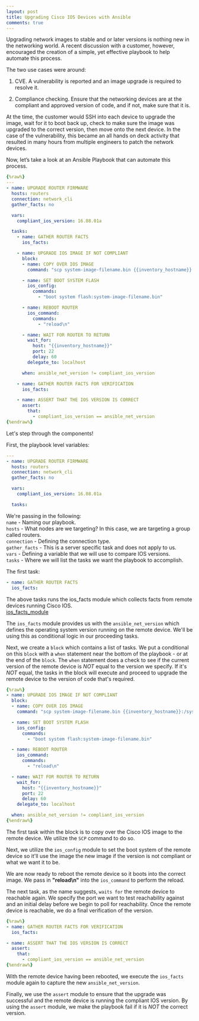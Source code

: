 ```yaml
---
layout: post
title: Upgrading Cisco IOS Devices with Ansible
comments: true
---
```


Upgrading network images to stable and or later versions is nothing new in the networking world.  A recent discussion with a customer, however, encouraged the creation of a simple, yet effective playbook to help automate this process.

The two use cases were around:  
1. CVE.  A vulnerability is reported and an image upgrade is required to resolve it.

2. Compliance checking.  Ensure that the networking devices are at the compliant and approved version of code, and if not, make sure that it is.

At the time, the customer would SSH into each device to upgrade the image, wait for it to boot back up, check to make sure the image was upgraded to the correct version, then move onto the next device.  In the case of the vulnerability, this became an all hands on deck activity that resulted in many hours from multiple engineers to patch the network devices.

Now, let’s take a look at an Ansible Playbook that can automate this process.
```yaml
{%raw%}
---
- name: UPGRADE ROUTER FIRMWARE
  hosts: routers
  connection: network_cli
  gather_facts: no

  vars:
    compliant_ios_version: 16.08.01a

  tasks:
    - name: GATHER ROUTER FACTS
      ios_facts:

    - name: UPGRADE IOS IMAGE IF NOT COMPLIANT
      block:
      - name: COPY OVER IOS IMAGE
        command: "scp system-image-filename.bin {{inventory_hostname}}:/system-image-filename.bin"

      - name: SET BOOT SYSTEM FLASH
        ios_config:
          commands:
            - "boot system flash:system-image-filename.bin"

      - name: REBOOT ROUTER
        ios_command:
          commands:
            - "reload\n"

      - name: WAIT FOR ROUTER TO RETURN
        wait_for:
          host: "{{inventory_hostname}}"
          port: 22
          delay: 60
        delegate_to: localhost

      when: ansible_net_version != compliant_ios_version

    - name: GATHER ROUTER FACTS FOR VERIFICATION
      ios_facts:

    - name: ASSERT THAT THE IOS VERSION IS CORRECT
      assert:
        that:
          - compliant_ios_version == ansible_net_version
{%endraw%}
```
Let's step through the components!  

First, the playbook level variables:  
```yaml
---
- name: UPGRADE ROUTER FIRMWARE
  hosts: routers
  connection: network_cli
  gather_facts: no

  vars:
    compliant_ios_version: 16.08.01a

  tasks:
```
We're passing in the following:  
`name` - Naming our playbook.  
`hosts` - What nodes are we targeting? In this case, we are targeting a group called routers.  
`connection` - Defining the connection type.  
`gather_facts` - This is a server specific task and does not apply to us.  
`vars` - Defining a variable that we will use to compare IOS versions.  
`tasks` - Where we will list the tasks we want the playbook to accomplish.

The first task:
```yaml
- name: GATHER ROUTER FACTS
  ios_facts:
```
The above tasks runs the ios_facts module which collects facts from remote devices running Cisco IOS.  
[ios_facts_module](https://docs.ansible.com/ansible/2.5/modules/ios_facts_module.html)

The `ios_facts` module provides us with the `ansible_net_version` which defines the operating system version running on the remote device.  We'll be using this as conditional logic in our proceeding tasks.  

Next, we create a `block` which contains a list of tasks.  We put a conditional on this `block` with a `when` statement near the bottom of the playbook - or at the end of the `block`.  The `when` statement does a check to see if the current version of the remote device is *NOT* equal to the version we specify.  If it's *NOT* equal, the tasks in the block will execute and proceed to upgrade the remote device to the version of code that's required.
```yaml
{%raw%}
- name: UPGRADE IOS IMAGE IF NOT COMPLIANT
  block:
  - name: COPY OVER IOS IMAGE
    command: "scp system-image-filename.bin {{inventory_hostname}}:/system-image-filename.bin"

  - name: SET BOOT SYSTEM FLASH
    ios_config:
      commands:
        - "boot system flash:system-image-filename.bin"

  - name: REBOOT ROUTER
    ios_command:
      commands:
        - "reload\n"

  - name: WAIT FOR ROUTER TO RETURN
    wait_for:
      host: "{{inventory_hostname}}"
      port: 22
      delay: 60
    delegate_to: localhost

  when: ansible_net_version != compliant_ios_version
{%endraw%}
```

The first task within the block is to copy over the Cisco IOS image to the remote device.  We utilize the `SCP` command to do so.

Next, we utilize the `ios_config` module to set the boot system of the remote device so it'll use the image the new image if the version is not compliant or what we want it to be.

We are now ready to reboot the remote device so it boots into the correct image.  We pass in **"reload\n"** into the `ios_command` to perform the reload.

The next task, as the name suggests, `waits for` the remote device to reachable again.  We specify the port we want to test reachability against and an initial delay before we begin to poll for reachability.  Once the remote device is reachable, we do a final verification of the version.

```yaml
{%raw%}
- name: GATHER ROUTER FACTS FOR VERIFICATION
  ios_facts:

- name: ASSERT THAT THE IOS VERSION IS CORRECT
  assert:
    that:
      - compliant_ios_version == ansible_net_version
{%endraw%}
```
With the remote device having been rebooted, we execute the `ios_facts` module again to capture the new `ansible_net_version`.

Finally, we use the `assert` module to ensure that the upgrade was successful and the remote device is running the compliant IOS version.  By using the `assert` module, we make the playbook fail if it is *NOT* the correct version.
